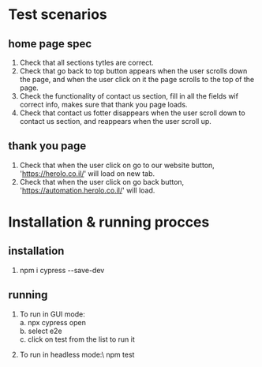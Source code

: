 # Test scenarios

## home page spec

1. Check that all sections tytles are correct.
2. Check that go back to top button appears when the user scrolls down the page,
    and when the user click on it the page scrolls to the top of the page.
3. Check the functionality of contact us section,
    fill in all the fields wif correct info,
    makes sure that thank you page loads.
4. Check that contact us fotter disappears when the user scroll down to contact us section,
    and reappears when the user scroll up.

## thank you page

1. Check that when the user click on go to our website button,
    'https://herolo.co.il/' will load on new tab.
2. Check that when the user click on go back button, 'https://automation.herolo.co.il/' will load.



# Installation & running procces

## installation
1. npm i cypress --save-dev

## running
1. To run in GUI mode:\
    a. npx cypress open\
    b. select e2e\
    c. click on test from the list to run it

2. To run in headless mode:\ npm test